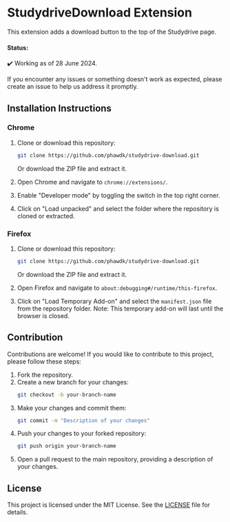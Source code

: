 # StudydriveDownload Extension

This extension adds a download button to the top of the Studydrive page.

#### Status:

✔️ Working as of 28 June 2024.


If you encounter any issues or something doesn't work as expected, please create an issue to help us address it promptly.

## Installation Instructions

### Chrome

1. Clone or download this repository:
    ```bash
    git clone https://github.com/phawdk/studydrive-download.git
    ```
   Or download the ZIP file and extract it.

2. Open Chrome and navigate to `chrome://extensions/`.

3. Enable "Developer mode" by toggling the switch in the top right corner.

4. Click on "Load unpacked" and select the folder where the repository is cloned or extracted.

### Firefox

1. Clone or download this repository:
    ```bash
    git clone https://github.com/phawdk/studydrive-download.git
    ```
   Or download the ZIP file and extract it.

2. Open Firefox and navigate to `about:debugging#/runtime/this-firefox`.

3. Click on "Load Temporary Add-on" and select the `manifest.json` file from the repository folder.
   Note: This temporary add-on will last until the browser is closed.

## Contribution

Contributions are welcome! If you would like to contribute to this project, please follow these steps:

1. Fork the repository.
2. Create a new branch for your changes:
    ```bash
    git checkout -b your-branch-name
    ```
3. Make your changes and commit them:
    ```bash
    git commit -m "Description of your changes"
    ```
4. Push your changes to your forked repository:
    ```bash
    git push origin your-branch-name
    ```
5. Open a pull request to the main repository, providing a description of your changes.


## License
This project is licensed under the MIT License. See the [LICENSE](LICENSE.md) file for details.
